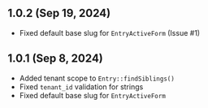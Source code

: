 ## 1.0.2 (Sep 19, 2024)

- Fixed default base slug for `EntryActiveForm` (Issue #1)

## 1.0.1 (Sep 8, 2024)

- Added tenant scope to `Entry::findSiblings()`
- Fixed `tenant_id` validation for strings
- Fixed default base slug for `EntryActiveForm`